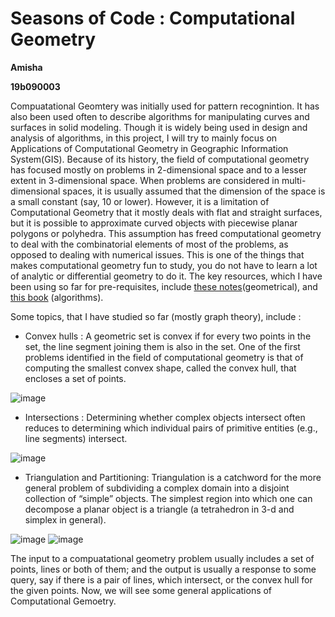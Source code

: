 # Seasons of Code : Computational Geometry

**Amisha**

**19b090003**

Compuatational Geomtery was initially used for pattern recognintion. It has also been used often to describe algorithms for manipulating curves and surfaces in solid modeling. Though it is widely being used in design and analysis of algorithms, in this project, I will try to mainly focus on Applications of Computational Geometry in Geographic Information System(GIS). Because of its history, the field of computational geometry has focused mostly on problems in 2-dimensional space and to a lesser extent in 3-dimensional space. When problems are considered in multi-dimensional spaces, it is usually assumed that the dimension of the space is a small constant (say, 10 or lower). However, it is a limitation of Computational Geometry that it mostly deals with flat and straight surfaces, but it is possible to approximate curved objects with piecewise planar polygons or polyhedra. This assumption has freed computational geometry to deal with the combinatorial elements of most of the problems, as opposed to dealing with numerical issues. This is one of the things that makes computational geometry fun to study, you do not have to learn a lot of analytic or differential geometry to do it.  The key resources, which I have been using so far for pre-requisites, include [these notes](https://www.cs.umd.edu/~mount/754/Lects/754lects.pdf)(geometrical), and [this book](https://drive.google.com/file/d/1m-Yj02VNwB5sR8L85ZhdpgRmvqU73DuI/view?usp=sharing) (algorithms). 

Some topics, that I have studied so far (mostly graph theory), include :
- Convex hulls : A geometric set is convex if for every two points in the set, the line segment joining them is also in the set. One of the first problems identified in the field of computational geometry is that of computing the smallest convex shape, called the convex hull, that encloses a set of points.

![image](https://user-images.githubusercontent.com/82266064/114300808-9732b780-9adf-11eb-9773-04459d920655.png)

- Intersections : Determining whether complex objects intersect often reduces to determining which individual pairs of primitive entities (e.g., line segments) intersect.

![image](https://user-images.githubusercontent.com/82266064/114301839-0dd1b400-9ae4-11eb-91b9-a33eac625663.png)

- Triangulation and Partitioning: Triangulation is a catchword for the more general problem of subdividing a complex domain into a disjoint collection of “simple” objects. The simplest region into which one can decompose a planar object is a triangle (a tetrahedron in 3-d and simplex in general).

![image](https://user-images.githubusercontent.com/82266064/114301782-d6fb9e00-9ae3-11eb-94ce-3424313193b0.png)
                                            ![image](https://user-images.githubusercontent.com/82266064/114301894-4c676e80-9ae4-11eb-896f-f8392012f76c.png)
                                            
 The input to a compuatational geometry problem usually includes a set of points, lines or both of them; and the output is usually a response to some query, say if there is a pair of lines, which intersect, or the convex hull for the given points. Now, we will see some general applications of Computational Gemoetry.
 
 
 

